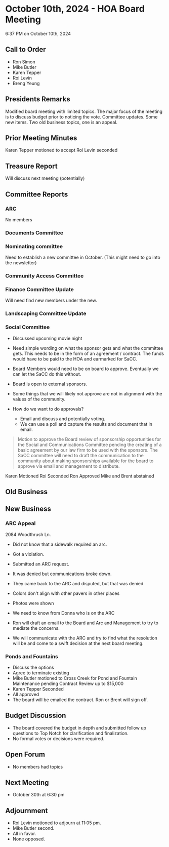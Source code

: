 # October 10th, 2024 - HOA Board Meeting

6:37 PM on October 10th, 2024

## Call to Order

* Ron Simon
* Mike Butler
* Karen Tepper
* Roi Levin
* Breng Yeung

## Presidents Remarks

Modified board meeting with limited topics.
The major focus of the meeting is to discuss budget prior to noticing the vote.
Committee updates.
Some new items.
Two old business topics, one is an appeal.

## Prior Meeting Minutes

Karen Tepper motioned to accept
Roi Levin seconded

## Treasure Report

Will discuss next meeting (potentially)

## Committee Reports

### ARC

No members

### Documents Committee

### Nominating committee

Need to establish a new committee in October. (This might need to go into the newsletter)

### Community Access Committee

### Finance Committee Update

Will need find new members under the new.

### Landscaping Committee Update

### Social Committee

* Discussed upcoming movie night

* Need simple wording on what the sponsor gets and what the committee gets. This needs to be in the form of an agreement / contract. The funds would have to be paid to the HOA and earmarked for SaCC.
* Board Members would need to be on board to approve. Eventually we can let the SaCC do this without.
* Board is open to external sponsors.
* Some things that we will likely not approve are not in alignment with the values of the community.
  
* How do we want to do approvals?
  * Email and discuss and potentially voting.
  * We can use a poll and capture the results and document that in email.

> Motion to approve the Board review of sponsorship opportunities for the Social and Communications Committee pending the creating of a basic agreement by our law firm to be used with the sponsors. The SaCC committee will need to draft the communication to the community about making sponsorships available for the board to approve via email and management to distribute.

Karen Motioned
Roi Seconded
Ron Approved
Mike and Brent abstained

## Old Business

## New Business

### ARC Appeal

2084 Woodthrush Ln.

* Did not know that a sidewalk required an arc.
* Got a violation.
* Submitted an ARC request.
* It was denied but communications broke down.
* They came back to the ARC and disputed, but that was denied.
  
* Colors don't align with other pavers in other places
* Photos were shown

* We need to know from Donna who is on the ARC
* Ron will draft an email to the Board and Arc and Management to try to mediate the concerns.
* We will communicate with the ARC and try to find what the resolution will be and come to a swift decision at the next board meeting.

### Ponds and Fountains

* Discuss the options
* Agree to terminate existing
* Mike Butler motioned to Cross Creek for Pond and Fountain Maintenance pending Contract Review up to $15,000
* Karen Tepper Seconded
* All approved
* The board will be emailed the contract. Ron or Brent will sign off.

## Budget Discussion

* The board covered the budget in depth and submitted follow up questions to Top Notch for clarification and finalization. 
* No formal votes or decisions were required.

## Open Forum

* No members had topics

## Next Meeting

* October 30th at 6:30 pm

## Adjournment

* Roi Levin motioned to adjourn at 11:05 pm.
* Mike Butler second.
* All in favor.
* None opposed.
